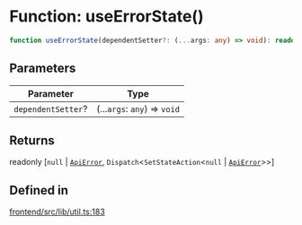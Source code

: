 # Function: useErrorState()

```ts
function useErrorState(dependentSetter?: (...args: any) => void): readonly [null | ApiError, Dispatch<SetStateAction<null | ApiError>>]
```

## Parameters

| Parameter | Type |
| ------ | ------ |
| `dependentSetter`? | (...`args`: `any`) => `void` |

## Returns

readonly [`null` \| [`ApiError`](../../k8s/api/v1/clusterRequests/interfaces/ApiError.md), `Dispatch`\<`SetStateAction`\<`null` \| [`ApiError`](../../k8s/api/v1/clusterRequests/interfaces/ApiError.md)\>\>]

## Defined in

[frontend/src/lib/util.ts:183](https://github.com/headlamp-k8s/headlamp/blob/2481a1c9f2b4a69a9320466e7a455215b14b97b0/frontend/src/lib/util.ts#L183)
